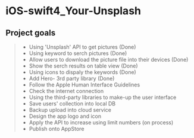 # iOS-swift4_Your-Unsplash

## Project goals

> - Using 'Unsplash' API to get pictures (Done)
> - Using keyword to serch pictures (Done)
> - Allow users to download the picture file into their devices (Done)
> - Show the serch results on table view (Done)
> - Using icons to dispaly the keywords (Done)
> - Add Hero- 3rd party library (Done)
> - Follow the Apple Human Interface Guidelines 
> - Check the internet connection
> - Using the  third-party libraries to make-up the user interface
> - Save users' collection into local DB 
> - Backup upload into cloud service
> - Design the app logo and icon
> - Apply the API to increase using limit numbers  (on process)
> - Publish onto AppStore
